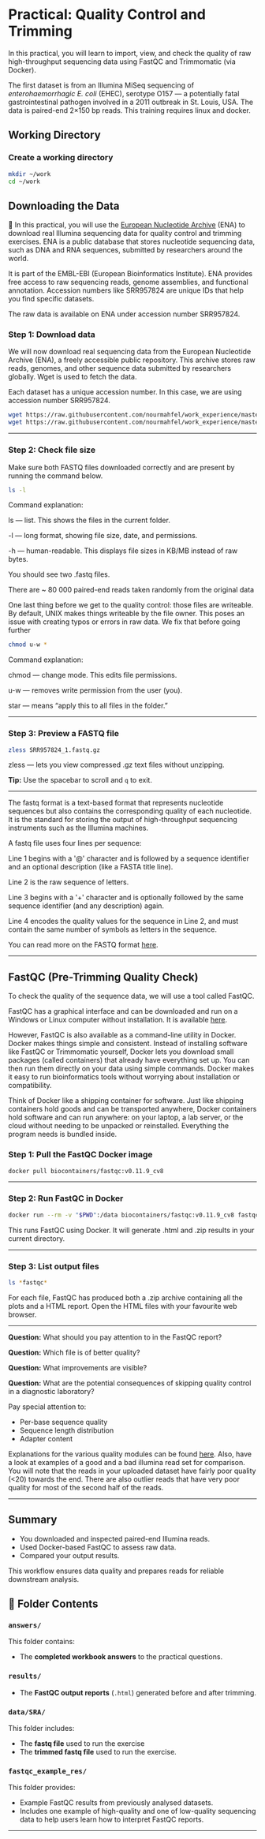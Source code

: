 # Practical: Quality Control and Trimming

In this practical, you will learn to import, view, and check the quality of raw high-throughput sequencing data using FastQC and Trimmomatic (via Docker).

The first dataset is from an Illumina MiSeq sequencing of *enterohaemorrhagic E. coli* (EHEC), serotype O157 — a potentially fatal gastrointestinal pathogen involved in a 2011 outbreak in St. Louis, USA. The data is paired-end 2×150 bp reads. This training requires linux and docker.

## Working Directory

### Create a working directory

```bash
mkdir ~/work
cd ~/work
```
## Downloading the Data

🧪 In this practical, you will use the [European Nucleotide Archive](https://www.ebi.ac.uk/ena/browser/home) (ENA) to download real Illumina sequencing data for quality control and trimming exercises. ENA is a public database that stores nucleotide sequencing data, such as DNA and RNA sequences, submitted by researchers around the world.

It is part of the EMBL-EBI (European Bioinformatics Institute). ENA provides free access to raw sequencing reads, genome assemblies, and functional annotation. Accession numbers like SRR957824 are unique IDs that help you find specific datasets.

The raw data is available on ENA under accession number SRR957824. 

### Step 1: Download data
We will now download real sequencing data from the European Nucleotide Archive (ENA), a freely accessible public repository. This archive stores raw reads, genomes, and other sequence data submitted by researchers globally. Wget is used to fetch the data.

Each dataset has a unique accession number. In this case, we are using accession number SRR957824.

```bash
wget https://raw.githubusercontent.com/nourmahfel/work_experience/master/data/SRA/SRR957824.fastq
wget https://raw.githubusercontent.com/nourmahfel/work_experience/master/data/SRA/SRR957824_trimmed.fastq

```
---

### Step 2: Check file size
Make sure both FASTQ files downloaded correctly and are present by running the command below.

```bash
ls -l
```
Command explanation:

ls — list. This shows the files in the current folder.

-l — long format, showing file size, date, and permissions.

-h — human-readable. This displays file sizes in KB/MB instead of raw bytes.

You should see two .fastq files.


There are ~ 80 000 paired-end reads taken randomly from the original data

One last thing before we get to the quality control: those files are writeable. By default, UNIX makes things writeable by the file owner. This poses an issue with creating typos or errors in raw data. We fix that before going further

```bash
chmod u-w *
```
Command explanation:

chmod — change mode. This edits file permissions.

u-w — removes write permission from the user (you).

star — means “apply this to all files in the folder.”

---

### Step 3: Preview a FASTQ file

```bash
zless SRR957824_1.fastq.gz
```

zless — lets you view compressed .gz text files without unzipping.

**Tip:** Use the spacebar to scroll and `q` to exit.

---

The fastq format is a text-based format that represents nucleotide sequences but also contains the corresponding quality of each nucleotide. It is the standard for storing the output of high-throughput sequencing instruments such as the Illumina machines.

A fastq file uses four lines per sequence:

Line 1 begins with a '@' character and is followed by a sequence identifier and an optional description (like a FASTA title line).

Line 2 is the raw sequence of letters.

Line 3 begins with a '+' character and is optionally followed by the same sequence identifier (and any description) again.

Line 4 encodes the quality values for the sequence in Line 2, and must contain the same number of symbols as letters in the sequence.

You can read more on the FASTQ format [here](https://www.hadriengourle.com/tutorials/file_formats/).

---

## FastQC (Pre-Trimming Quality Check)

To check the quality of the sequence data, we will use a tool called FastQC.

FastQC has a graphical interface and can be downloaded and run on a Windows or Linux computer without installation. It is available [here](https://www.bioinformatics.babraham.ac.uk/projects/fastqc/).

However, FastQC is also available as a command-line utility in Docker. Docker makes things simple and consistent. Instead of installing software like FastQC or Trimmomatic yourself, Docker lets you download small packages (called containers) that already have everything set up. You can then run them directly on your data using simple commands. Docker makes it easy to run bioinformatics tools without worrying about installation or compatibility.

Think of Docker like a shipping container for software. Just like shipping containers hold goods and can be transported anywhere, Docker containers hold software and can run anywhere: on your laptop, a lab server, or the cloud without needing to be unpacked or reinstalled. Everything the program needs is bundled inside. 

### Step 1: Pull the FastQC Docker image
```bash
docker pull biocontainers/fastqc:v0.11.9_cv8
```
---
### Step 2: Run FastQC in Docker
```bash
docker run --rm -v "$PWD":/data biocontainers/fastqc:v0.11.9_cv8 fastqc /data/SRR957824.fastq /data/SRR957824_trimmed.fastq
```
This runs FastQC using Docker. It will generate .html and .zip results in your current directory.

---
### Step 3: List output files
```bash
ls *fastqc*
```
For each file, FastQC has produced both a .zip archive containing all the plots and a HTML report.
Open the HTML files with your favourite web browser.

---


**Question:** What should you pay attention to in the FastQC report?

**Question:** Which file is of better quality?

**Question:** What improvements are visible?

**Question:** What are the potential consequences of skipping quality control in a diagnostic laboratory?


Pay special attention to:
- Per-base sequence quality
- Sequence length distribution
- Adapter content
  
Explanations for the various quality modules can be found [here](https://www.bioinformatics.babraham.ac.uk/projects/fastqc/Help/3%20Analysis%20Modules/). Also, have a look at examples of a good and a bad illumina read set for comparison.
You will note that the reads in your uploaded dataset have fairly poor quality (<20) towards the end. There are also outlier reads that have very poor quality for most of the second half of the reads.

---


## Summary
- You downloaded and inspected paired-end Illumina reads.
- Used Docker-based FastQC to assess raw data.
- Compared your output results.

This workflow ensures data quality and prepares reads for reliable downstream analysis.

## 📁 Folder Contents

### `answers/`
This folder contains:
- The **completed workbook answers** to the practical questions.

### `results/`
- The **FastQC output reports** (`.html`) generated before and after trimming.

### `data/SRA/`
This folder includes:
- The **fastq file** used to run the exercise
- The **trimmed fastq file** used to run the exercise.

### `fastqc_example_res/`

This folder provides:

- Example FastQC results from previously analysed datasets.
- Includes one example of high-quality and one of low-quality sequencing data to help users learn how to interpret FastQC reports.

---

